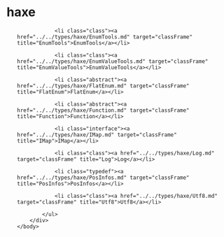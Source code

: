 <!DOCTYPE HTML PUBLIC "-//W3C//DTD HTML 4.01 Transitional//EN" "http://www.w3.org/tr/html4/loose.dtd">
<html>
	<head>
		<title>Package haxe Type List</title>
	</head>
	<body>
		<div class="onepackage" id="types-frame">
			<h1>haxe</h1>
			<ul class="packages">

				<li class="class"><a href="../../types/haxe/EnumTools.md" target="classFrame" title="EnumTools">EnumTools</a></li>

				<li class="class"><a href="../../types/haxe/EnumValueTools.md" target="classFrame" title="EnumValueTools">EnumValueTools</a></li>

				<li class="abstract"><a href="../../types/haxe/FlatEnum.md" target="classFrame" title="FlatEnum">FlatEnum</a></li>

				<li class="abstract"><a href="../../types/haxe/Function.md" target="classFrame" title="Function">Function</a></li>

				<li class="interface"><a href="../../types/haxe/IMap.md" target="classFrame" title="IMap">IMap</a></li>

				<li class="class"><a href="../../types/haxe/Log.md" target="classFrame" title="Log">Log</a></li>

				<li class="typedef"><a href="../../types/haxe/PosInfos.md" target="classFrame" title="PosInfos">PosInfos</a></li>

				<li class="class"><a href="../../types/haxe/Utf8.md" target="classFrame" title="Utf8">Utf8</a></li>

			</ul>
		</div>
	</body>
</html>


